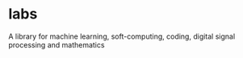 # labs
A library for machine learning, soft-computing, coding, digital signal processing and mathematics 
